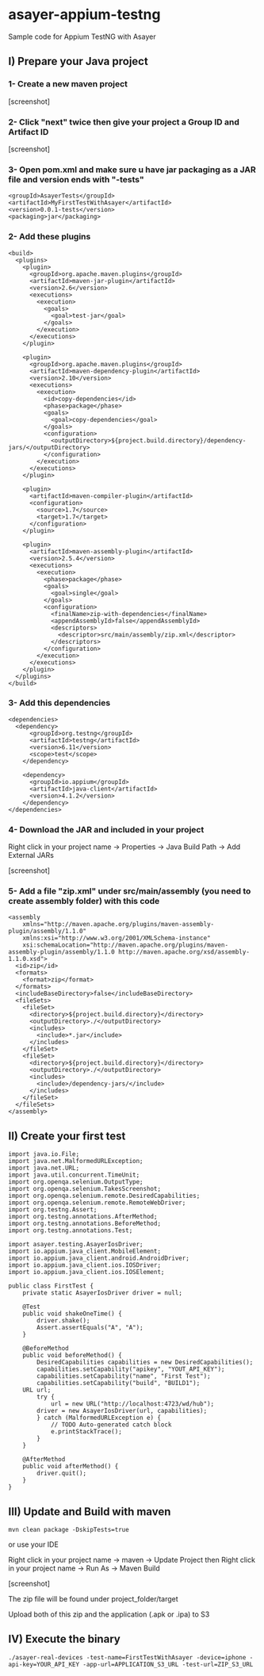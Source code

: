 # asayer-appium-testng
Sample code for Appium TestNG with Asayer

## I) Prepare your Java project

### 1- Create a new maven project
[screenshot]
### 2- Click "next" twice then give your project a Group ID and Artifact ID
[screenshot]

### 3- Open pom.xml and make sure u have <packaging>jar</packaging> packaging as a JAR file and version ends with "-tests"

    <groupId>AsayerTests</groupId>
    <artifactId>MyFirstTestWithAsayer</artifactId>
    <version>0.0.1-tests</version>
    <packaging>jar</packaging>

### 2- Add these plugins
    <build>
      <plugins>
        <plugin>
          <groupId>org.apache.maven.plugins</groupId>
      	  <artifactId>maven-jar-plugin</artifactId>
      	  <version>2.6</version>
      	  <executions>
      	    <execution>
      	      <goals>
      	        <goal>test-jar</goal>
      	      </goals>
      	    </execution>
      	  </executions>
      	</plugin>

      	<plugin>
      	  <groupId>org.apache.maven.plugins</groupId>
      	  <artifactId>maven-dependency-plugin</artifactId>
      	  <version>2.10</version>
      	  <executions>
      	    <execution>
      	      <id>copy-dependencies</id>
      	      <phase>package</phase>
      	      <goals>
      	        <goal>copy-dependencies</goal>
      	      </goals>
      	      <configuration>
      	        <outputDirectory>${project.build.directory}/dependency-jars/</outputDirectory>
      	      </configuration>
      	    </execution>
      	  </executions>
      	</plugin>

      	<plugin>
      	  <artifactId>maven-compiler-plugin</artifactId>
      	  <configuration>
      	    <source>1.7</source>
      	    <target>1.7</target>
      	  </configuration>
      	</plugin>

      	<plugin>
      	  <artifactId>maven-assembly-plugin</artifactId>
      	  <version>2.5.4</version>
      	  <executions>
      	    <execution>
      	      <phase>package</phase>
      	      <goals>
      	        <goal>single</goal>
      	      </goals>
      	      <configuration>
      	        <finalName>zip-with-dependencies</finalName>
      	        <appendAssemblyId>false</appendAssemblyId>
      	        <descriptors>
                  <descriptor>src/main/assembly/zip.xml</descriptor>
                </descriptors>
              </configuration>
            </execution>
          </executions>
        </plugin>
      </plugins>
    </build>


### 3- Add this dependencies

    <dependencies>
  	  <dependency>
	      <groupId>org.testng</groupId>
	      <artifactId>testng</artifactId>
	      <version>6.11</version>
	      <scope>test</scope>
 	    </dependency>

	    <dependency>
	      <groupId>io.appium</groupId>
	      <artifactId>java-client</artifactId>
	      <version>4.1.2</version>
	    </dependency>
    </dependencies>
    
### 4- Download the JAR and included in your project

Right click in your project name -> Properties -> Java Build Path -> Add External JARs

[screenshot]

### 5- Add a file "zip.xml" under src/main/assembly (you need to create assembly folder) with this code

    <assembly
        xmlns="http://maven.apache.org/plugins/maven-assembly-plugin/assembly/1.1.0"
        xmlns:xsi="http://www.w3.org/2001/XMLSchema-instance"
        xsi:schemaLocation="http://maven.apache.org/plugins/maven-assembly-plugin/assembly/1.1.0 http://maven.apache.org/xsd/assembly-1.1.0.xsd">
      <id>zip</id>
      <formats>
        <format>zip</format>
      </formats>
      <includeBaseDirectory>false</includeBaseDirectory>
      <fileSets>
        <fileSet>
          <directory>${project.build.directory}</directory>
          <outputDirectory>./</outputDirectory>
          <includes>
            <include>*.jar</include>
          </includes>
        </fileSet>
        <fileSet>
          <directory>${project.build.directory}</directory>
          <outputDirectory>./</outputDirectory>
          <includes>
            <include>/dependency-jars/</include>
          </includes>
        </fileSet>
      </fileSets>
    </assembly>

## II) Create your first test

    import java.io.File;
    import java.net.MalformedURLException;
    import java.net.URL;
    import java.util.concurrent.TimeUnit;
    import org.openqa.selenium.OutputType;
    import org.openqa.selenium.TakesScreenshot;
    import org.openqa.selenium.remote.DesiredCapabilities;
    import org.openqa.selenium.remote.RemoteWebDriver;
    import org.testng.Assert;
    import org.testng.annotations.AfterMethod;
    import org.testng.annotations.BeforeMethod;
    import org.testng.annotations.Test;

    import asayer.testing.AsayerIosDriver;
    import io.appium.java_client.MobileElement;
    import io.appium.java_client.android.AndroidDriver;
    import io.appium.java_client.ios.IOSDriver;
    import io.appium.java_client.ios.IOSElement;

    public class FirstTest {
    	private static AsayerIosDriver driver = null;

    	@Test
    	public void shakeOneTime() {
    		driver.shake();
    		Assert.assertEquals("A", "A");
    	}

    	@BeforeMethod
    	public void beforeMethod() {
    		DesiredCapabilities capabilities = new DesiredCapabilities();
    		capabilities.setCapability("apikey", "YOUT_API_KEY");
    		capabilities.setCapability("name", "First Test");
    		capabilities.setCapability("build", "BUILD1");
       	URL url;
    		try {
    			url = new URL("http://localhost:4723/wd/hub");
    	   	driver = new AsayerIosDriver(url, capabilities);
    		} catch (MalformedURLException e) {
    			// TODO Auto-generated catch block
    			e.printStackTrace();
    		}
    	}

    	@AfterMethod
    	public void afterMethod() {
    		driver.quit();
    	}
    }




## III) Update and Build with maven

    mvn clean package -DskipTests=true

or use your IDE

Right click in your project name -> maven -> Update Project
then
Right click in your project name -> Run As -> Maven Build

[screenshot]

The zip file will be found under project_folder/target


Upload both of this zip and the application (.apk or .ipa) to S3

## IV) Execute the binary

    ./asayer-real-devices -test-name=FirstTestWithAsayer -device=iphone -api-key=YOUR_API_KEY -app-url=APPLICATION_S3_URL -test-url=ZIP_S3_URL
